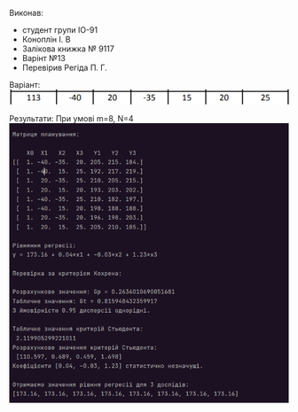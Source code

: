 Виконав:
- студент групи ІО-91
- Коноплін  І. В
- Залікова книжка № 9117
- Варінт №13
- Перевірив Регіда П. Г.

Варіант:
![Run1](/lab4/1.png)

Результати:
При умові m=8, N=4
![Run1](/lab4/2.png)
